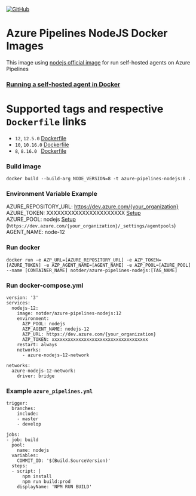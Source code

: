 [![GitHub](https://img.shields.io/badge/github-azure--pipelines--nodejs-blue.svg "notder")](https://github.com/notder/azure-pipelines-nodejs)

# Azure Pipelines NodeJS Docker Images
This image using [nodejs official image](https://hub.docker.com/_/node) for run self-hosted agents on Azure Pipelines

### [Running a self-hosted agent in Docker](https://docs.microsoft.com/en-us/azure/devops/pipelines/agents/docker?view=azure-devops)

# Supported tags and respective `Dockerfile` links

- `12`, `12.5.0` [Dockerfile](https://github.com/notder/azure-pipelines-nodejs/blob/master/Dockerfile)
- `10`, `10.16.0` [Dockerfile](https://github.com/notder/azure-pipelines-nodejs/blob/master/Dockerfile)
- `8`, `8.16.0 ` [Dockerfile](https://github.com/notder/azure-pipelines-nodejs/blob/master/Dockerfile)

### Build image
`docker build --build-arg NODE_VERSION=8 -t azure-pipelines-nodejs:8 .`

### Environment Variable Example
AZURE_REPOSITORY_URL: https://dev.azure.com/{your_organization}  
AZURE_TOKEN: XXXXXXXXXXXXXXXXXXXXXX [Setup](https://docs.microsoft.com/en-us/azure/devops/pipelines/agents/v2-linux?view=azure-devops#authenticate-with-a-personal-access-token-pat)  
AZURE_POOL: nodejs [Setup](https://docs.microsoft.com/en-us/azure/devops/pipelines/agents/pools-queues?view=azure-devops#creating-agent-pools) (`https://dev.azure.com/{your_organization}/_settings/agentpools`)  
AGENT_NAME: node-12



### Run docker
```
docker run -e AZP_URL=[AZURE_REPOSITORY_URL] -e AZP_TOKEN=[AZURE_TOKEN] -e AZP_AGENT_NAME=[AGENT_NAME] -e AZP_POOL=[AZURE_POOL] --name [CONTAINER_NAME] notder/azure-pipelines-nodejs:[TAG_NAME]
```

### Run docker-compose.yml
```
version: '3'
services:
  nodejs-12:
    image: notder/azure-pipelines-nodejs:12
    environment:
      AZP_POOL: nodejs
      AZP_AGENT_NAME: nodejs-12
      AZP_URL: https://dev.azure.com/{your_organization}
      AZP_TOKEN: xxxxxxxxxxxxxxxxxxxxxxxxxxxxxxxxxxxx
    restart: always
    networks:
      - azure-nodejs-12-network

networks:
  azure-nodejs-12-network:
    driver: bridge
```

### Example `azure_pipelines.yml`
```
trigger:
  branches:
    include:
    - master
    - develop

jobs:
- job: build
  pool: 
    name: nodejs
  variables:
    COMMIT_ID: '$(Build.SourceVersion)'
  steps:
  - script: |
      npm install
      npm run build:prod
    displayName: 'NPM RUN BUILD'
```
